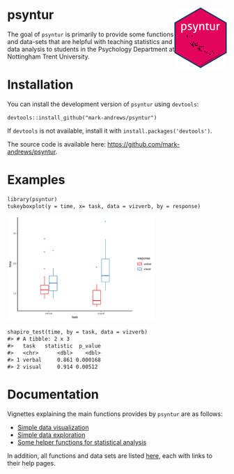 
<!-- README.md is generated from README.Rmd. Please edit that file -->

psyntur <img src='man/figures/logo.png' align="right" height="139" />
=====================================================================

<!-- badges: start -->
<!-- badges: end -->

The goal of `psyntur` is primarily to provide some functions and
data-sets that are helpful with teaching statistics and data analysis to
students in the Psychology Department at Nottingham Trent University.

Installation
============

You can install the development version of `psyntur` using `devtools`:

    devtools::install_github("mark-andrews/psyntur")

If `devtools` is not available, install it with
`install.packages('devtools')`.

The source code is available here:
<a href="https://github.com/mark-andrews/psyntur" class="uri">https://github.com/mark-andrews/psyntur</a>.

Examples
========

    library(psyntur)
    tukeyboxplot(y = time, x= task, data = vizverb, by = response)

<img src="man/figures/README-unnamed-chunk-3-1.png" width="67%" />

    shapiro_test(time, by = task, data = vizverb)
    #> # A tibble: 2 x 3
    #>   task   statistic  p_value
    #>   <chr>      <dbl>    <dbl>
    #> 1 verbal     0.861 0.000168
    #> 2 visual     0.914 0.00512

Documentation
=============

Vignettes explaining the main functions provides by `psyntur` are as
follows:

-   [Simple data
    visualization](https://mark-andrews.github.io/psyntur/articles/visualization.html)
-   [Simple data
    exploration](https://mark-andrews.github.io/psyntur/articles/exploration.html)
-   [Some helper functions for statistical
    analysis](https://mark-andrews.github.io/psyntur/articles/simplestats.html)

In addition, all functions and data sets are listed
[here](https://mark-andrews.github.io/psyntur/reference/index.html),
each with links to their help pages.

